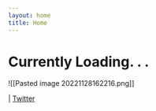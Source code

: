 ```yaml
---
layout: home
title: Home
---
```

# Currently Loading. . .

![[Pasted image 20221128162216.png]]

| [Twitter](https://twit)
